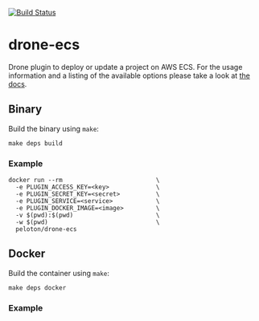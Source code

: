 [![Build Status](https://drone.seattleslow.com/api/badges/josmo/drone-ecs/status.svg)](https://drone.seattleslow.com/josmo/drone-ecs)
# drone-ecs


Drone plugin to deploy or update a project on AWS ECS. For the usage information and a listing of the available options please take a look at [the docs](DOCS.md).

## Binary

Build the binary using `make`:

```
make deps build
```

### Example

```
docker run --rm                          \
  -e PLUGIN_ACCESS_KEY=<key>             \
  -e PLUGIN_SECRET_KEY=<secret>          \
  -e PLUGIN_SERVICE=<service>            \  
  -e PLUGIN_DOCKER_IMAGE=<image>         \
  -v $(pwd):$(pwd)                       \
  -w $(pwd)                              \
  peloton/drone-ecs
```

## Docker

Build the container using `make`:

```
make deps docker
```

### Example
